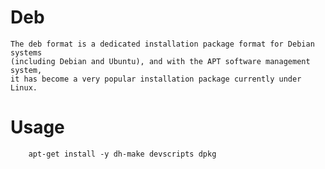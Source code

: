 
# Deb 
    The deb format is a dedicated installation package format for Debian systems 
    (including Debian and Ubuntu), and with the APT software management system, 
    it has become a very popular installation package currently under Linux.

# Usage
```
    apt-get install -y dh-make devscripts dpkg

```
